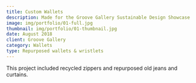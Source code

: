 ```yaml
---
title: Custom Wallets
description: Made for the Groove Gallery Sustainable Design Showcase
image: img/portfolio/01-full.jpg
thumbnail: img/portfolio/01-thumbnail.jpg
date: August 2018
client: Groove Gallery
category: Wallets
type: Repurposed wallets & wristlets
---
```

This project included recycled zippers and repurposed old jeans and curtains. 